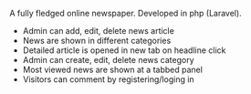 A fully fledged online newspaper. Developed in php (Laravel).
<ul> 
  <li>Admin can add, edit, delete news article</li> 
  <li>News are shown in different categories</li> 
  <li>Detailed article is opened in new tab on headline click</li> 
  <li>Admin can create, edit, delete news category</li> 
  <li>Most viewed news are shown at a tabbed panel</li> 
  <li>Visitors can comment by registering/loging in</li> 
</ul>
